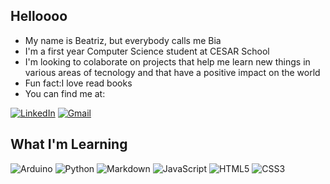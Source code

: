 ## Helloooo

- My name is Beatriz, but everybody calls me Bia
- I'm a first year Computer Science student at CESAR School
- I'm looking to colaborate on projects that help me learn new things in various areas of tecnology and that have a positive impact on the world
- Fun fact:I love read books
- You can find me at:

[![LinkedIn](https://img.shields.io/badge/LinkedIn-0077B5?style=for-the-badge&logo=linkedin&logoColor=white)](https://www.linkedin.com/in/beatrizpedrosaa)
[![Gmail](https://img.shields.io/badge/Gmail-D14836?style=for-the-badge&logo=gmail&logoColor=white)](mailto:biapedrosa17@gmail.com)

## What I'm Learning

![Arduino](https://img.shields.io/badge/Arduino-00979D?style=for-the-badge&logo=arduino&logoColor=white)
![Python](https://img.shields.io/badge/Python-3776AB?style=for-the-badge&logo=python&logoColor=white)
![Markdown](https://img.shields.io/badge/Markdown-000000?style=for-the-badge&logo=markdown&logoColor=white)
![JavaScript](https://img.shields.io/badge/JavaScript-F7DF1E?style=for-the-badge&logo=javascript&logoColor=black)
![HTML5](https://img.shields.io/badge/HTML5-E34F26?style=for-the-badge&logo=html5&logoColor=white)
![CSS3](https://img.shields.io/badge/CSS3-1572B6?style=for-the-badge&logo=css3&logoColor=white)

